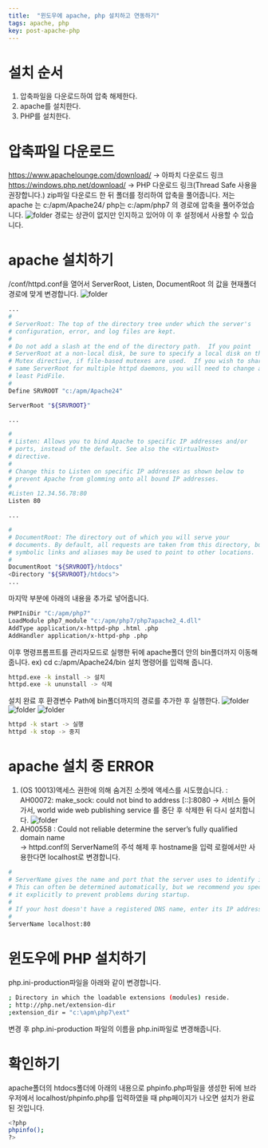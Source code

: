 ```yaml
---
title:  "윈도우에 apache, php 설치하고 연동하기"
tags: apache, php
key: post-apache-php
---
```

# 설치 순서
1. 압축파일을 다운로드하여 압축 해제한다.
2. apache를 설치한다.
3. PHP를 설치한다.

# 압축파일 다운로드

https://www.apachelounge.com/download/ -> 아파치 다운로드 링크
https://windows.php.net/download/      -> PHP 다운로드 링크(Thread Safe 사용을 권장합니다.)
zip파일 다운로드 한 뒤 폴더를 정리하여 압축을 풀어줍니다.
저는 apache 는 c:/apm/Apache24/ php는 c:/apm/php7 의 경로에 압축을 풀어주었습니다.
![folder](https://drive.google.com/uc?id=1y-8CRZBs1WykZmvECSApvZ_6eN999qsl)
경로는 상관이 없지만 인지하고 있어야 이 후 설정에서 사용할 수 있습니다.

# apache 설치하기
/conf/httpd.conf을 열어서
ServerRoot, Listen, DocumentRoot 의 값을 현재폴더 경로에 맞게 변경합니다.
![folder](https://drive.google.com/uc?id=1EupD_UpqF_MObawSjplvCaUYKv3dyMbG)

```bash
...
#
# ServerRoot: The top of the directory tree under which the server's
# configuration, error, and log files are kept.
#
# Do not add a slash at the end of the directory path.  If you point
# ServerRoot at a non-local disk, be sure to specify a local disk on the
# Mutex directive, if file-based mutexes are used.  If you wish to share the
# same ServerRoot for multiple httpd daemons, you will need to change at
# least PidFile.
#
Define SRVROOT "c:/apm/Apache24"

ServerRoot "${SRVROOT}"

...

#
# Listen: Allows you to bind Apache to specific IP addresses and/or
# ports, instead of the default. See also the <VirtualHost>
# directive.
#
# Change this to Listen on specific IP addresses as shown below to 
# prevent Apache from glomming onto all bound IP addresses.
#
#Listen 12.34.56.78:80
Listen 80

...

#
# DocumentRoot: The directory out of which you will serve your
# documents. By default, all requests are taken from this directory, but
# symbolic links and aliases may be used to point to other locations.
#
DocumentRoot "${SRVROOT}/htdocs"
<Directory "${SRVROOT}/htdocs">
...
```

마지막 부분에 아래의 내용을 추가로 넣어줍니다.
```bash
PHPIniDir "C:/apm/php7"
LoadModule php7_module "c:/apm/php7/php7apache2_4.dll"
AddType application/x-httpd-php .html .php
AddHandler application/x-httpd-php .php
```

이후 명령프롬프트를 관리자모드로 실행한 뒤에 apache폴더 안의 bin폴더까지 이동해줍니다. ex) cd c:/apm/Apache24/bin
설치 명령어를 입력해 줍니다.
```bash
httpd.exe -k install -> 설치
httpd.exe -k ununstall -> 삭제
```
설치 완료 후 환경변수 Path에 bin폴더까지의 경로를 추가한 후 실행한다.
![folder](https://drive.google.com/uc?id=1D-uRDTdHad4gEVDTm5fgOx1PPaCOMf5M)
![folder](https://drive.google.com/uc?id=1O9bmuQAbvOmA9Z3ig1FxE76GheqT6GLB)
![folder](https://drive.google.com/uc?id=1mX29h9eAp79IHEaKyADSuDr-6Z4-dupQ)

```bash
httpd -k start -> 실행
httpd -k stop -> 중지
```

# apache 설치 중 ERROR 
1. (OS 10013)액세스 권한에 의해 숨겨진 소켓에 액세스를 시도했습니다.  : AH00072: make_sock: could not bind to address [::]:8080
   -> 서비스 들어가서, world wide web publishing service 를 중단 후 삭제한 뒤 다시 설치합니다.
![folder](https://drive.google.com/uc?id=1QJF8JG2GMe_7Q5EMtp3PfNbrC2pnx7TA)
2. AH00558 : Could not reliable determine the server’s fully qualified domain name   
   -> httpd.conf의 ServerName의 주석 해제 후 hostname을 입력 로컬에서만 사용한다면 localhost로 변경합니다.
```bash
#
# ServerName gives the name and port that the server uses to identify itself.
# This can often be determined automatically, but we recommend you specify
# it explicitly to prevent problems during startup.
#
# If your host doesn't have a registered DNS name, enter its IP address here.
#
ServerName localhost:80
```

# 윈도우에 PHP 설치하기


php.ini-production파일을 아래와 같이 변경합니다.
```bash
; Directory in which the loadable extensions (modules) reside.
; http://php.net/extension-dir
;extension_dir = "c:\apm\php7\ext"
```
변경 후 php.ini-production 파일의 이름을 php.ini파일로 변경해줍니다.

# 확인하기
apache폴더의 htdocs폴더에 아래의 내용으로 phpinfo.php파일을 생성한 뒤에
브라우저에서 localhost/phpinfo.php를 입력하였을 때 php페이지가 나오면 설치가 완료된 것입니다.
```bash
<?php 
phpinfo(); 
?>
```